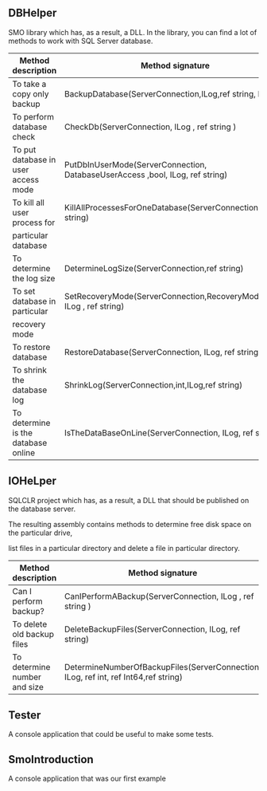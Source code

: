 ## DBHelper	

SMO library which has, as a result, a DLL. In the library, you can find a lot of methods to work with SQL Server database.


Method description                 | Method signature
---------------------------------- |--------------------------------------------------------------------------------------------
To take a copy only backup         | BackupDatabase(ServerConnection,ILog,ref string, bool)
To perform database check          | CheckDb(ServerConnection, ILog , ref string )
To put database in user access mode| PutDbInUserMode(ServerConnection, DatabaseUserAccess ,bool, ILog, ref string)
To kill all user process for       | KillAllProcessesForOneDatabase(ServerConnection, ref string)
      particular database          |
To determine the log size          | DetermineLogSize(ServerConnection,ref string)
To set database in particular      | SetRecoveryMode(ServerConnection,RecoveryModel,bool, ILog , ref string)
       recovery mode               |    
To restore database                | RestoreDatabase(ServerConnection, ILog, ref string)
To shrink the database log         | ShrinkLog(ServerConnection,int,ILog,ref string)
To determine is the database online| IsTheDataBaseOnLine(ServerConnection, ILog, ref string)


## IOHeLper	

SQLCLR project which has, as a result, a DLL that should be published on the database server. 

The resulting assembly contains methods to determine free disk space on the particular drive, 

list files in a particular directory and delete a file in particular directory.

Method description                 | Method signature
---------------------------------- |--------------------------------------------------------------------------------------------
Can I perform backup?              | CanIPerformABackup(ServerConnection, ILog , ref string )
To delete old backup files         | DeleteBackupFiles(ServerConnection, ILog, ref string)
To determine number and size       | DetermineNumberOfBackupFiles(ServerConnection, ILog, ref int, ref Int64,ref string)

 
## Tester	

A console application that could be useful to make some tests.

## SmoIntroduction	

A console application that was our first example
